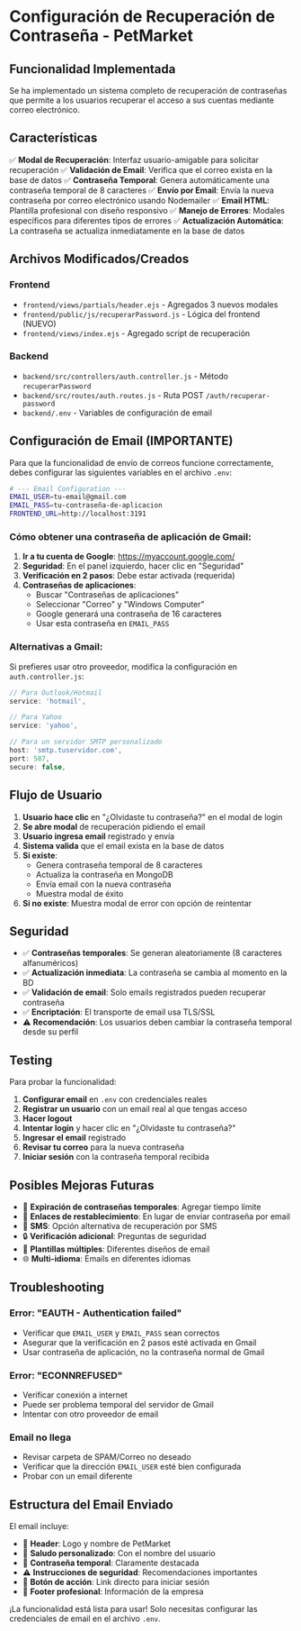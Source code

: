 # Configuración de Recuperación de Contraseña - PetMarket

## Funcionalidad Implementada

Se ha implementado un sistema completo de recuperación de contraseñas que permite a los usuarios recuperar el acceso a sus cuentas mediante correo electrónico.

## Características

✅ **Modal de Recuperación**: Interfaz usuario-amigable para solicitar recuperación
✅ **Validación de Email**: Verifica que el correo exista en la base de datos
✅ **Contraseña Temporal**: Genera automáticamente una contraseña temporal de 8 caracteres
✅ **Envío por Email**: Envía la nueva contraseña por correo electrónico usando Nodemailer
✅ **Email HTML**: Plantilla profesional con diseño responsivo
✅ **Manejo de Errores**: Modales específicos para diferentes tipos de errores
✅ **Actualización Automática**: La contraseña se actualiza inmediatamente en la base de datos

## Archivos Modificados/Creados

### Frontend
- `frontend/views/partials/header.ejs` - Agregados 3 nuevos modales
- `frontend/public/js/recuperarPassword.js` - Lógica del frontend (NUEVO)
- `frontend/views/index.ejs` - Agregado script de recuperación

### Backend
- `backend/src/controllers/auth.controller.js` - Método `recuperarPassword`
- `backend/src/routes/auth.routes.js` - Ruta POST `/auth/recuperar-password`
- `backend/.env` - Variables de configuración de email

## Configuración de Email (IMPORTANTE)

Para que la funcionalidad de envío de correos funcione correctamente, debes configurar las siguientes variables en el archivo `.env`:

```bash
# --- Email Configuration ---
EMAIL_USER=tu-email@gmail.com
EMAIL_PASS=tu-contraseña-de-aplicacion
FRONTEND_URL=http://localhost:3191
```

### Cómo obtener una contraseña de aplicación de Gmail:

1. **Ir a tu cuenta de Google**: https://myaccount.google.com/
2. **Seguridad**: En el panel izquierdo, hacer clic en "Seguridad"
3. **Verificación en 2 pasos**: Debe estar activada (requerida)
4. **Contraseñas de aplicaciones**: 
   - Buscar "Contraseñas de aplicaciones" 
   - Seleccionar "Correo" y "Windows Computer"
   - Google generará una contraseña de 16 caracteres
   - Usar esta contraseña en `EMAIL_PASS`

### Alternativas a Gmail:

Si prefieres usar otro proveedor, modifica la configuración en `auth.controller.js`:

```javascript
// Para Outlook/Hotmail
service: 'hotmail',

// Para Yahoo
service: 'yahoo',

// Para un servidor SMTP personalizado
host: 'smtp.tuservidor.com',
port: 587,
secure: false,
```

## Flujo de Usuario

1. **Usuario hace clic** en "¿Olvidaste tu contraseña?" en el modal de login
2. **Se abre modal** de recuperación pidiendo el email
3. **Usuario ingresa email** registrado y envía
4. **Sistema valida** que el email exista en la base de datos
5. **Si existe**: 
   - Genera contraseña temporal de 8 caracteres
   - Actualiza la contraseña en MongoDB
   - Envía email con la nueva contraseña
   - Muestra modal de éxito
6. **Si no existe**: Muestra modal de error con opción de reintentar

## Seguridad

- ✅ **Contraseñas temporales**: Se generan aleatoriamente (8 caracteres alfanuméricos)
- ✅ **Actualización inmediata**: La contraseña se cambia al momento en la BD
- ✅ **Validación de email**: Solo emails registrados pueden recuperar contraseña
- ✅ **Encriptación**: El transporte de email usa TLS/SSL
- ⚠️ **Recomendación**: Los usuarios deben cambiar la contraseña temporal desde su perfil

## Testing

Para probar la funcionalidad:

1. **Configurar email** en `.env` con credenciales reales
2. **Registrar un usuario** con un email real al que tengas acceso
3. **Hacer logout** 
4. **Intentar login** y hacer clic en "¿Olvidaste tu contraseña?"
5. **Ingresar el email** registrado
6. **Revisar tu correo** para la nueva contraseña
7. **Iniciar sesión** con la contraseña temporal recibida

## Posibles Mejoras Futuras

- 🔄 **Expiración de contraseñas temporales**: Agregar tiempo límite
- 🔗 **Enlaces de restablecimiento**: En lugar de enviar contraseña por email
- 📱 **SMS**: Opción alternativa de recuperación por SMS
- 🔒 **Verificación adicional**: Preguntas de seguridad
- 📧 **Plantillas múltiples**: Diferentes diseños de email
- 🌐 **Multi-idioma**: Emails en diferentes idiomas

## Troubleshooting

### Error: "EAUTH - Authentication failed"
- Verificar que `EMAIL_USER` y `EMAIL_PASS` sean correctos
- Asegurar que la verificación en 2 pasos esté activada en Gmail
- Usar contraseña de aplicación, no la contraseña normal de Gmail

### Error: "ECONNREFUSED"
- Verificar conexión a internet
- Puede ser problema temporal del servidor de Gmail
- Intentar con otro proveedor de email

### Email no llega
- Revisar carpeta de SPAM/Correo no deseado
- Verificar que la dirección `EMAIL_USER` esté bien configurada
- Probar con un email diferente

## Estructura del Email Enviado

El email incluye:
- 🎨 **Header**: Logo y nombre de PetMarket
- 👋 **Saludo personalizado**: Con el nombre del usuario
- 🔑 **Contraseña temporal**: Claramente destacada
- ⚠️ **Instrucciones de seguridad**: Recomendaciones importantes
- 🔗 **Botón de acción**: Link directo para iniciar sesión
- 📧 **Footer profesional**: Información de la empresa

¡La funcionalidad está lista para usar! Solo necesitas configurar las credenciales de email en el archivo `.env`.